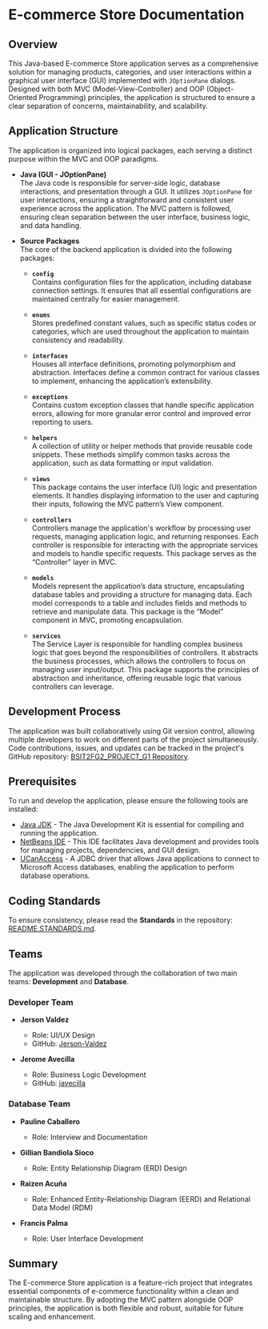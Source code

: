 # E-commerce Store Documentation

## Overview
This Java-based E-commerce Store application serves as a comprehensive solution for managing products, categories, and user interactions within a graphical user interface (GUI) implemented with `JOptionPane` dialogs. Designed with both MVC (Model-View-Controller) and OOP (Object-Oriented Programming) principles, the application is structured to ensure a clear separation of concerns, maintainability, and scalability.

## Application Structure
The application is organized into logical packages, each serving a distinct purpose within the MVC and OOP paradigms.

- **Java (GUI - JOptionPane)**  
  The Java code is responsible for server-side logic, database interactions, and presentation through a GUI. It utilizes `JOptionPane` for user interactions, ensuring a straightforward and consistent user experience across the application. The MVC pattern is followed, ensuring clean separation between the user interface, business logic, and data handling.

- **Source Packages**  
  The core of the backend application is divided into the following packages:

  - **`config`**  
    Contains configuration files for the application, including database connection settings. It ensures that all essential configurations are maintained centrally for easier management.

  - **`enums`**  
    Stores predefined constant values, such as specific status codes or categories, which are used throughout the application to maintain consistency and readability.

  - **`interfaces`**  
    Houses all interface definitions, promoting polymorphism and abstraction. Interfaces define a common contract for various classes to implement, enhancing the application’s extensibility.

  - **`exceptions`**  
    Contains custom exception classes that handle specific application errors, allowing for more granular error control and improved error reporting to users.

  - **`helpers`**  
    A collection of utility or helper methods that provide reusable code snippets. These methods simplify common tasks across the application, such as data formatting or input validation.

  - **`views`**  
    This package contains the user interface (UI) logic and presentation elements. It handles displaying information to the user and capturing their inputs, following the MVC pattern’s View component.

  - **`controllers`**  
    Controllers manage the application's workflow by processing user requests, managing application logic, and returning responses. Each controller is responsible for interacting with the appropriate services and models to handle specific requests. This package serves as the “Controller” layer in MVC.

  - **`models`**  
    Models represent the application’s data structure, encapsulating database tables and providing a structure for managing data. Each model corresponds to a table and includes fields and methods to retrieve and manipulate data. This package is the “Model” component in MVC, promoting encapsulation.

  - **`services`**  
    The Service Layer is responsible for handling complex business logic that goes beyond the responsibilities of controllers. It abstracts the business processes, which allows the controllers to focus on managing user input/output. This package supports the principles of abstraction and inheritance, offering reusable logic that various controllers can leverage.

## Development Process
The application was built collaboratively using Git version control, allowing multiple developers to work on different parts of the project simultaneously. Code contributions, issues, and updates can be tracked in the project's GitHub repository: [BSIT2FG2_PROJECT_G1 Repository](https://github.com/javecilla/BSIT2FG2_PROJECT_G1).

## Prerequisites

To run and develop the application, please ensure the following tools are installed:

- [Java JDK](https://www.java.com/download/ie_manual.jsp) - The Java Development Kit is essential for compiling and running the application.
- [NetBeans IDE](https://netbeans.apache.org/) - This IDE facilitates Java development and provides tools for managing projects, dependencies, and GUI design.
- [UCanAccess](https://ucanaccess.sourceforge.net/site.html) - A JDBC driver that allows Java applications to connect to Microsoft Access databases, enabling the application to perform database operations.

## Coding Standards
To ensure consistency, please read the **Standards** in the repository: [README.STANDARDS.md](./src/README.STANDARDS.md).

## Teams

The application was developed through the collaboration of two main teams: **Development** and **Database**.

### Developer Team
- **Jerson Valdez**  
  - Role: UI/UX Design  
  - GitHub: [Jerson-Valdez](https://github.com/Jerson-Valdez)  

- **Jerome Avecilla**  
  - Role: Business Logic Development  
  - GitHub: [javecilla](https://github.com/javecilla)  

### Database Team
- **Pauline Caballero**  
  - Role: Interview and Documentation  

- **Gillian Bandiola Sioco**  
  - Role: Entity Relationship Diagram (ERD) Design  

- **Raizen Acuña**  
  - Role: Enhanced Entity-Relationship Diagram (EERD) and Relational Data Model (RDM)  

- **Francis Palma**  
  - Role: User Interface Development  

## Summary
The E-commerce Store application is a feature-rich project that integrates essential components of e-commerce functionality within a clean and maintainable structure. By adopting the MVC pattern alongside OOP principles, the application is both flexible and robust, suitable for future scaling and enhancement.
